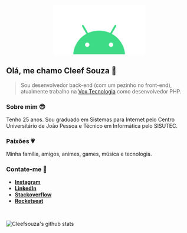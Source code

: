 <p align="center">
   <img src=".github/logo.svg" width="250"/>
</p>

## Olá, me chamo Cleef Souza 👋

> Sou desenvolvedor back-end (com um pezinho no front-end), atualmente trabalho na [Vox Tecnologia](https://instagram.com/vox_tecnologia) como desenvolvedor PHP.

### Sobre mim :sunglasses:

Tenho 25 anos. Sou graduado em Sistemas para Internet pelo Centro Universitário de João Pessoa e Técnico em Informática pelo SISUTEC.

### Paixões :heartpulse:

Minha família, amigos, animes, games, música e tecnologia.

### Contate-me :speech_balloon:

- **[Instagram](https://www.instagram.com/cleefsouza)**
- **[LinkedIn](https://www.linkedin.com/in/aryosvalldo-cleef)**
- **[Stackoverflow](https://pt.stackoverflow.com/users/106572/cleef-souza?tab=profile)**
- **[Rocketseat](https://app.rocketseat.com.br/me/cleef-souza)**

&nbsp;

![Cleefsouza's github stats](https://github-readme-stats.vercel.app/api?username=cleefsouza&show_icons=true&theme=dark)